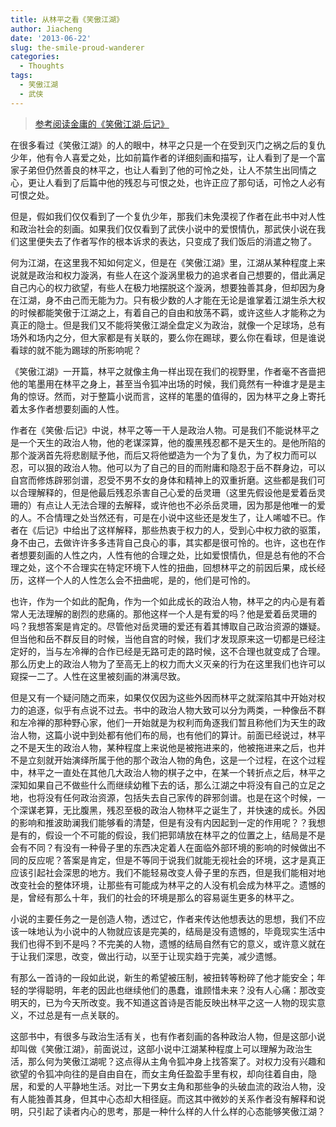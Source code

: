 ```yaml
---
title: 从林平之看《笑傲江湖》
author: Jiacheng
date: '2013-06-22'
slug: the-smile-proud-wanderer
categories:
  - Thoughts
tags:
  - 笑傲江湖
  - 武侠
---
```


> [参考阅读金庸的《笑傲江湖·后记》](/note/2013/06/22/the-smile-proud-wanderer-postscript/)

在很多看过《笑傲江湖》的人的眼中，林平之只是一个在受到灭门之祸之后的复仇少年，他有令人喜爱之处，比如前篇作者的详细刻画和描写，让人看到了是一个富家子弟但仍然善良的林平之，也让人看到了他的可怜之处，让人不禁生出同情之心，更让人看到了后篇中他的残忍与可恨之处，也许正应了那句话，可怜之人必有可恨之处。

但是，假如我们仅仅看到了一个复仇少年，那我们未免漠视了作者在此书中对人性和政治社会的刻画。如果我们仅仅看到了武侠小说中的爱恨情仇，那武侠小说在我们这里便失去了作者写作的根本诉求的表达，只变成了我们饭后的消遣之物了。

何为江湖，在这里我不知如何定义，但是在《笑傲江湖》里，江湖从某种程度上来说就是政治和权力漩涡，有些人在这个漩涡里极力的追求者自己想要的，借此满足自己内心的权力欲望，有些人在极力地摆脱这个漩涡，想要独善其身，但却因为身在江湖，身不由己而无能为力。只有极少数的人才能在无论是谁掌着江湖生杀大权的时候都能笑傲于江湖之上，有着自己的自由和放荡不羁，或许这些人才能称之为真正的隐士。但是我们又不能将笑傲江湖全盘定义为政治，就像一个足球场，总有场外和场内之分，但大家都是有关联的，要么你在踢球，要么你在看球，但是谁说看球的就不能为踢球的所影响呢？

《笑傲江湖》一开篇，林平之就像主角一样出现在我们的视野里，作者毫不吝啬把他的笔墨用在林平之身上，甚至当令狐冲出场的时候，我们竟然有一种谁才是是主角的惊讶。然而，对于整篇小说而言，这样的笔墨的值得的，因为林平之身上寄托着太多作者想要刻画的人性。

作者在《笑傲·后记》中说，林平之等一干人是政治人物。可是我们不能说林平之是一个天生的政治人物，他的老谋深算，他的腹黑残忍都不是天生的。是他所陷的那个漩涡首先将悲剧赋予他，而后又将他塑造为一个为了复仇，为了权力而可以忍，可以狠的政治人物。他可以为了自己的目的而附庸和隐忍于岳不群身边，可以自宫而修炼辟邪剑谱，忍受不男不女的身体和精神上的双重折磨。这些都是我们可以合理解释的，但是他最后残忍杀害自己心爱的岳灵珊（这里先假设他是爱着岳灵珊的）有点让人无法合理的去解释，或许他也不必杀岳灵珊，因为那是他唯一的爱的人。不合情理之处当然还有，可是在小说中这些还是发生了，让人唏嘘不已。作者在《后记》中给出了这样解释，那些热衷于权力的人，受到心中权力欲的驱策，身不由己，去做许许多多违背自己良心的事，其实都是很可怜的。也许，这也在作者想要刻画的人性之内，人性有他的合理之处，比如爱恨情仇，但是总有他的不合理之处，这个不合理实在特定环境下人性的扭曲，回想林平之的前因后果，成长经历，这样一个人的人性怎么会不扭曲呢，是的，他们是可怜的。

也许，作为一个如此的配角，作为一个如此成长的政治人物，林平之的内心是有着常人无法理解的剧烈的悲痛的。那他这样一个人是有爱的吗？他是爱着岳灵珊的吗？我想答案是肯定的。尽管他对岳灵珊的爱还有着其博取自己政治资源的嫌疑。但当他和岳不群反目的时候，当他自宫的时候，我们才发现原来这一切都是已经注定好的，当与左冷禅的合作已经是无路可走的路时候，这不合理也就变成了合理。那么历史上的政治人物为了至高无上的权力而大义灭亲的行为在这里我们也许可以窥探一二了。人性在这里被刻画的淋漓尽致。

但是又有一个疑问随之而来，如果仅仅因为这些外因而林平之就深陷其中开始对权力的追逐，似乎有点说不过去。书中的政治人物大致可以分为两类，一种像岳不群和左冷禅的那种野心家，他们一开始就是为权利而角逐我们暂且称他们为天生的政治人物，这篇小说中到处都有他们布的局，也有他们的算计。前面已经说过，林平之不是天生的政治人物，某种程度上来说他是被拖进来的，他被拖进来之后，也并不是立刻就开始演绎所属于他的那个政治人物的角色，这是一个过程，在这个过程中，林平之一直处在其他几大政治人物的棋子之中，在某一个转折点之后，林平之深知如果自己不做些什么而继续幼稚下去的话，那么江湖之中将没有自己的立足之地，也将没有任何政治资源，包括失去自己家传的辟邪剑谱。也是在这个时候，一个深谋老算，无比腹黑，残忍至极的政治人物林平之诞生了，并快速的成长。外因的影响和推波助澜我们能够看的清楚，但是有没有内因起到一定的作用呢？？我想是有的，假设一个不可能的假设，我们把郭靖放在林平之的位置之上，结局是不是会有不同？有没有一种骨子里的东西决定着人在面临外部环境的影响的时候做出不同的反应呢？答案是肯定，但是不等同于说我们就能无视社会的环境，这才是真正应该引起社会深思的地方。我们不能轻易改变人骨子里的东西，但是我们能相对地改变社会的整体环境，让那些有可能成为林平之的人没有机会成为林平之。遗憾的是，曾经有那么十年，我们的社会的环境是那么的容易诞生更多的林平之。

小说的主要任务之一是创造人物，透过它，作者来传达他想表达的思想，我们不应该一味地认为小说中的人物就应该是完美的，结局是没有遗憾的，毕竟现实生活中我们也得不到不是吗？不完美的人物，遗憾的结局自然有它的意义，或许意义就在于让我们深思，改变，做出行动，以至于让现实趋于完美，减少遗憾。

有那么一首诗的一段如此说，新生的希望被压制，被扭转等粉碎了他才能安全；年轻的学得聪明，年老的因此也继续他们的愚蠢，谁顾惜未来？没有人心痛：那改变明天的，已为今天所改变。我不知道这首诗是否能反映出林平之这一人物的现实意义，不过总是有一点关联的。

这部书中，有很多与政治生活有关，也有作者刻画的各种政治人物，但是这部小说却叫做《笑傲江湖》，前面说过，这部小说中江湖某种程度上可以理解为政治生活，那么何为笑傲江湖呢？这点得从主角令狐冲身上找答案了。对权力没有兴趣和欲望的令狐冲向往的是自由自在，而女主角任盈盈手里有权，却向往着自由，隐居，和爱的人平静地生活。对比一下男女主角和那些争的头破血流的政治人物，没有人能独善其身，但其中心态却大相径庭。而这其中微妙的关系作者没有解释和说明，只引起了读者内心的思考，那是一种什么样的人什么样的心态能够笑傲江湖？
